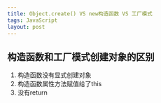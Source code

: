 ```yaml
---
title: Object.create() VS new构造函数 VS 工厂模式
tags: JavaScript
layout: post
---
```


## 构造函数和工厂模式创建对象的区别

1. 构造函数没有显式创建对象
2. 构造函数属性方法赋值给了this
3. 没有return

